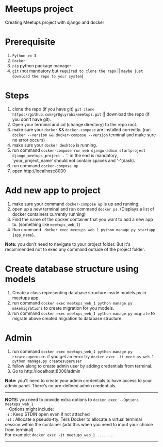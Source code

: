 # Meetups project

Creating Meetups project with django and docker

# Prerequisite
1. `Python >= 3`
2. `Docker`
3. `pip` python package manager
4. `git` (not mandatory but `required to clone the repo` || `maybe just download the repo to your system`)

# Steps
1. clone the repo (if you have git) `git clone https://github.com/gr8guyrabi/meetups.git` || download the repo (if you don't have git).
2. Open your terminal and cd (change directory) to the repo root.
3. make sure your `docker` && `docker-compose` are installed correctly. (run `docker --version && docker-compose --version` terminal and make sure no error occurs)
4. make sure your `docker desktop` is running.
5. run command ` docker-compose run web django-admin startproject django_meetups_project . ` '.' in the end is mandatory, 'your_project_name' should not contain spaces and '-'(dash).
6. run command ` docker-compose up `
7. open http://localhost:8000

# Add new app to project
1. make sure your command ` docker-compose up ` is up and running.
2. open up a new terminal and run command ` docker ps `. (Displays a list of docker containers currently running)
3. Find the name of the docker container that you want to add a new app to. (something like `meetups_web_1`)
4. Run command ` docker exec meetups_web_1 python manage.py startapp {app_name}`.

**Note:**
you don't need to navigate to your project folder. But it's recommended not to exec any command outside of the project folder.

# Create database structure using models
1. Create a class representing database structure inside models.py in meetups app.
2. run command `docker exec meetups_web_1 python manage.py makemigrations` to create migration for you models.
3. run command `docker exec meetups_web_1 python manage.py migrate` to migrate above created migration to database structure.

# Admin
1. run command `docker exec meetups_web_1 python manage.py createsuperuser`. if you get an error try `docker exec -it meetups_web_1 python manage.py createsuperuser`
2. follow along to create admin user by adding credentials from terminal.
3. Go to http://localhost:8000/admin

**Note:**
you'll need to create your admin credentials to have access to your admin panel. There's no pre-defined admin credentials.

-----------
**NOTE:**
you need to provide extra options to `docker exec --Options meetups_web_1`  
--Options might include:  
`-i` : Keep STDIN open even if not attached  
`-it` : Allocate a pseudo-tty. Tells Docker to allocate a virtual terminal session within the container (add this when you need to input your choice from terminal)  
For example: `docker exec -it meetups_web_1 ........`  

-----------